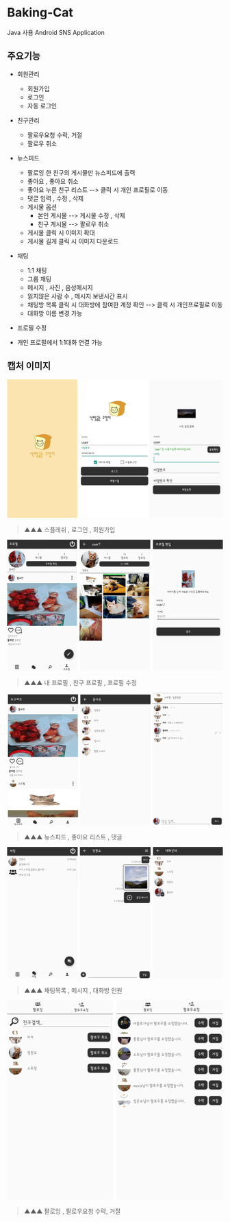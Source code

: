 # Baking-Cat
Java 사용 Android SNS Application

## 주요기능

- 회원관리
  - 회원가입
  - 로그인
  - 자동 로그인
  
  
- 친구관리
  - 팔로우요청 수락, 거절
  - 팔로우 취소 
 

- 뉴스피드
  - 팔로잉 한 친구의 게시물만 뉴스피드에 출력
  - 좋아요 , 좋아요 취소
  - 좋아요 누른 친구 리스트 --> 클릭 시 개인 프로필로 이동
  - 댓글 입력 , 수정 , 삭제
  - 게시물 옵션
    - 본인 게시물 --> 게시물 수정 , 삭제
    - 친구 게시물 --> 팔로우 취소
  - 게시물 클릭 시 이미지 확대 
  - 게시물 길게 클릭 시 이미지 다운로드


- 채팅
  - 1:1 채팅
  - 그룹 채팅
  - 메시지 , 사진 , 음성메시지
  - 읽지않은 사람 수 , 메시지 보낸시간 표시
  - 채팅방 목록 클릭 시 대화방에 참여한 계정 확인 --> 클릭 시 개인프로필로 이동
  - 대화방 이름 변경 가능
  
- 프로필 수정

- 개인 프로필에서 1:1대화 연결 가능


## 캡처 이미지
![회원관리](./app_image/login.png)
> ▲▲▲ 스플레쉬 , 로그인 , 회원가입

![회원관리](./app_image/profile.png)
> ▲▲▲ 내 프로필 , 친구 프로필 , 프로필 수정

![뉴스피드](./app_image/newsfeed.png)
> ▲▲▲ 뉴스피드 , 좋아요 리스트 , 댓글

![채팅](./app_image/chat.png)
> ▲▲▲ 채팅목록 , 메시지 , 대화방 인원

![친구관리](./app_image/follow.png)
> ▲▲▲ 팔로잉 , 팔로우요청 수락, 거절


